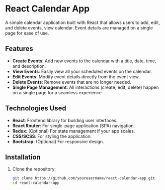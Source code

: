 # React Calendar App

A simple calendar application built with React that allows users to add, edit, and delete events, view calendar. Event details are managed on a single page for ease of use.

## Features

- **Create Events**: Add new events to the calendar with a title, date, time, and description.
- **View Events**: Easily view all your scheduled events on the calendar.
- **Edit Events**: Modify event details directly from the event view.
- **Delete Events**: Remove events that are no longer needed.
- **Single Page Management**: All interactions (create, edit, delete) happen on a single page for a seamless experience.

## Technologies Used

- **React**: Frontend library for building user interfaces.
- **React Router**: For single-page application (SPA) navigation.
- **Redux**: (Optional) For state management if your app scales.
- **CSS/SCSS**: For styling the application.
- **Bootstrap**: (Optional) For responsive design.

## Installation

1. Clone the repository:

   ```bash
   git clone https://github.com/yourusername/react-calendar-app.git
   cd react-calendar-app
